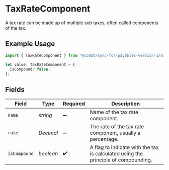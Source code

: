 # TaxRateComponent

A tax rate can be made up of multiple sub taxes, often called components of the tax.

## Example Usage

```typescript
import { TaxRateComponent } from "@codat/sync-for-payables-version-1/sdk/models/shared";

let value: TaxRateComponent = {
  isCompound: false,
};
```

## Fields

| Field                                                                              | Type                                                                               | Required                                                                           | Description                                                                        |
| ---------------------------------------------------------------------------------- | ---------------------------------------------------------------------------------- | ---------------------------------------------------------------------------------- | ---------------------------------------------------------------------------------- |
| `name`                                                                             | *string*                                                                           | :heavy_minus_sign:                                                                 | Name of the tax rate component.                                                    |
| `rate`                                                                             | *Decimal*                                                                          | :heavy_minus_sign:                                                                 | The rate of the tax rate component, usually a percentage.                          |
| `isCompound`                                                                       | *boolean*                                                                          | :heavy_check_mark:                                                                 | A flag to indicate with the tax is calculated using the principle of compounding.  |